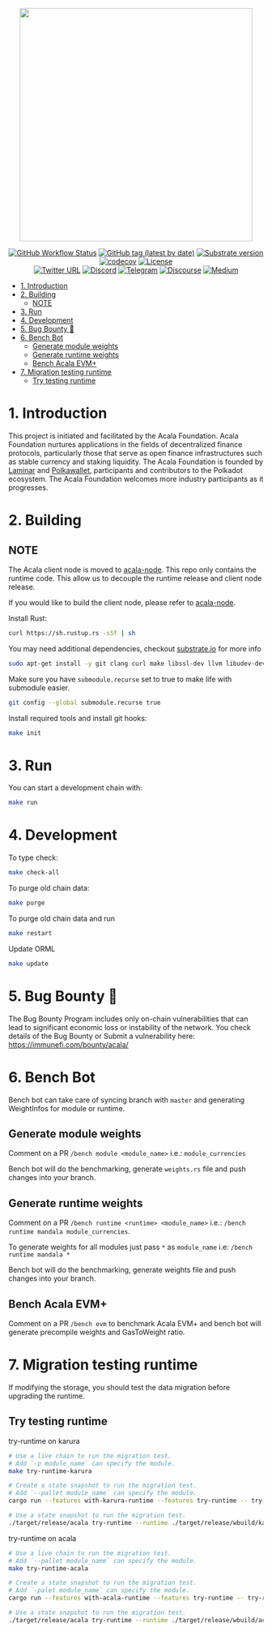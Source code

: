 <p align="center">
  <img src="https://acala.polkawallet-cloud.com/logo/acala-logo-horizontal-gradient.png" width="460">
</p>

<div align="center">


[![GitHub Workflow Status](https://img.shields.io/github/actions/workflow/status/AcalaNetwork/Acala/test.yml?label=Actions&logo=github)](https://github.com/AcalaNetwork/Acala/actions)
[![GitHub tag (latest by date)](https://img.shields.io/github/v/tag/AcalaNetwork/Acala)](https://github.com/AcalaNetwork/Acala/tags)
[![Substrate version](https://img.shields.io/badge/Substrate-2.0.0-brightgreen?logo=Parity%20Substrate)](https://substrate.io/)
[![codecov](https://codecov.io/gh/AcalaNetwork/Acala/branch/master/graph/badge.svg?token=ERf7EDgafw)](https://codecov.io/gh/AcalaNetwork/Acala)
[![License](https://img.shields.io/github/license/AcalaNetwork/Acala?color=green)](https://github.com/AcalaNetwork/Acala/blob/master/LICENSE)
 <br />
[![Twitter URL](https://img.shields.io/twitter/url?style=social&url=https%3A%2F%2Ftwitter.com%2FAcalaNetwork)](https://twitter.com/AcalaNetwork)
[![Discord](https://img.shields.io/badge/Discord-gray?logo=discord)](https://discord.gg/xZfRD6rVfJ)
[![Telegram](https://img.shields.io/badge/Telegram-gray?logo=telegram)](https://t.me/AcalaOfficial)
[![Discourse](https://img.shields.io/badge/Forum-gray?logo=discourse)](https://acala.discourse.group/)
[![Medium](https://img.shields.io/badge/Medium-gray?logo=medium)](https://medium.com/acalanetwork)

</div>

<!-- TOC -->

- [1. Introduction](#1-introduction)
- [2. Building](#2-building)
	- [NOTE](#note)
- [3. Run](#3-run)
- [4. Development](#4-development)
- [5. Bug Bounty :bug:](#5-bug-bounty-bug)
- [6. Bench Bot](#6-bench-bot)
	- [Generate module weights](#generate-module-weights)
	- [Generate runtime weights](#generate-runtime-weights)
	- [Bench Acala EVM+](#bench-acala-evm)
- [7. Migration testing runtime](#7-migration-testing-runtime)
	- [Try testing runtime](#try-testing-runtime)

<!-- /TOC -->

# 1. Introduction
This project is initiated and facilitated by the Acala Foundation. Acala Foundation nurtures applications in the fields of decentralized finance protocols, particularly those that serve as open finance infrastructures such as stable currency and staking liquidity. The Acala Foundation is founded by [Laminar](https://laminar.one/) and [Polkawallet](https://polkawallet.io/), participants and contributors to the Polkadot ecosystem. The Acala Foundation welcomes more industry participants as it progresses.

# 2. Building

## NOTE

The Acala client node is moved to [acala-node](https://github.com/AcalaNetwork/acala-node). This repo only contains the runtime code. This allow us to decouple the runtime release and client node release.

If you would like to build the client node, please refer to [acala-node](https://github.com/AcalaNetwork/acala-node).

Install Rust:

```bash
curl https://sh.rustup.rs -sSf | sh
```

You may need additional dependencies, checkout [substrate.io](https://docs.substrate.io/v3/getting-started/installation) for more info

```bash
sudo apt-get install -y git clang curl make libssl-dev llvm libudev-dev protobuf-compiler
```

Make sure you have `submodule.recurse` set to true to make life with submodule easier.

```bash
git config --global submodule.recurse true
```

Install required tools and install git hooks:

```bash
make init
```

# 3. Run

You can start a development chain with:

```bash
make run
```

# 4. Development

To type check:

```bash
make check-all
```

To purge old chain data:

```bash
make purge
```

To purge old chain data and run

```bash
make restart
```

Update ORML

```bash
make update
```

# 5. Bug Bounty :bug:

The Bug Bounty Program includes only on-chain vulnerabilities that can lead to significant economic loss or instability of the network. You check details of the Bug Bounty or Submit a vulnerability here:
https://immunefi.com/bounty/acala/

# 6. Bench Bot
Bench bot can take care of syncing branch with `master` and generating WeightInfos for module or runtime.

## Generate module weights

Comment on a PR `/bench module <module_name>` i.e.: `module_currencies`

Bench bot will do the benchmarking, generate `weights.rs` file and push changes into your branch.

## Generate runtime weights

Comment on a PR `/bench runtime <runtime> <module_name>` i.e.: `/bench runtime mandala module_currencies`.

To generate weights for all modules just pass `*` as `module_name` i.e: `/bench runtime mandala *`

Bench bot will do the benchmarking, generate weights file and push changes into your branch.

## Bench Acala EVM+

Comment on a PR `/bench evm` to benchmark Acala EVM+ and bench bot will generate precompile weights and GasToWeight ratio.

# 7. Migration testing runtime
If modifying the storage, you should test the data migration before upgrading the runtime.

## Try testing runtime

try-runtime on karura

```bash
# Use a live chain to run the migration test.
# Add `-p module_name` can specify the module.
make try-runtime-karura

# Create a state snapshot to run the migration test.
# Add `--pallet module_name` can specify the module.
cargo run --features with-karura-runtime --features try-runtime -- try-runtime --runtime existing create-snapshot --uri wss://karura.api.onfinality.io:443/public-ws karura-latest.snap

# Use a state snapshot to run the migration test.
./target/release/acala try-runtime --runtime ./target/release/wbuild/karura-runtime/karura_runtime.compact.compressed.wasm --chain=karura-dev on-runtime-upgrade snap -s karura-latest.snap
```

try-runtime on acala

```bash
# Use a live chain to run the migration test.
# Add `--pallet module_name` can specify the module.
make try-runtime-acala

# Create a state snapshot to run the migration test.
# Add `-palet module_name` can specify the module.
cargo run --features with-acala-runtime --features try-runtime -- try-runtime --runtime existing create-snapshot --uri wss://acala.api.onfinality.io:443/public-ws acala-latest.snap

# Use a state snapshot to run the migration test.
./target/release/acala try-runtime --runtime ./target/release/wbuild/acala-runtime/acala_runtime.compact.compressed.wasm --chain=acala-dev on-runtime-upgrade snap -s acala-latest.snap
```
